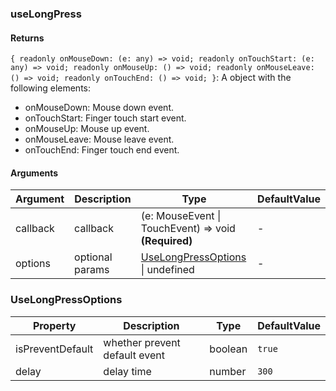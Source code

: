 ### useLongPress

#### Returns
`{ readonly onMouseDown: (e: any) => void; readonly onTouchStart: (e: any) => void; readonly onMouseUp: () => void; readonly onMouseLeave: () => void; readonly onTouchEnd: () => void; }`: A object with the following elements:
- onMouseDown: Mouse down event.
- onTouchStart: Finger touch start event.
- onMouseUp: Mouse up event.
- onMouseLeave: Mouse leave event.
- onTouchEnd: Finger touch end event.

#### Arguments
|Argument|Description|Type|DefaultValue|
|---|---|---|---|
|callback|callback|(e: MouseEvent \| TouchEvent) => void  **(Required)**|-|
|options|optional params|[UseLongPressOptions](#UseLongPressOptions) \| undefined |-|

### UseLongPressOptions

|Property|Description|Type|DefaultValue|
|---|---|---|---|
|isPreventDefault|whether prevent default event|boolean |`true`|
|delay|delay time|number |`300`|